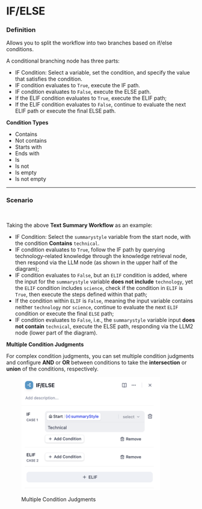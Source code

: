 # IF/ELSE

### Definition

Allows you to split the workflow into two branches based on if/else conditions.

A conditional branching node has three parts:

* IF Condition: Select a variable, set the condition, and specify the value that satisfies the condition.
* IF condition evaluates to `True`, execute the IF path.
* IF condition evaluates to `False`, execute the ELSE path.
* If the ELIF condition evaluates to `True`, execute the ELIF path;
* If the ELIF condition evaluates to `False`, continue to evaluate the next ELIF path or execute the final ELSE path.

**Condition Types**

* Contains
* Not contains
* Starts with
* Ends with
* Is
* Is not
* Is empty
* Is not empty

***

### Scenario

<figure><img src="../../../../img/if-else-elif.png" alt=""><figcaption></figcaption></figure>

Taking the above **Text Summary Workflow** as an example:

* IF Condition: Select the `summarystyle` variable from the start node, with the condition **Contains** `technical`.
* IF condition evaluates to `True`, follow the IF path by querying technology-related knowledge through the knowledge retrieval node, then respond via the LLM node (as shown in the upper half of the diagram);
* IF condition evaluates to `False`, but an `ELIF` condition is added, where the input for the `summarystyle` variable **does not include** `technology`, yet the `ELIF` condition includes `science`, check if the condition in `ELIF` is `True`, then execute the steps defined within that path;
* If the condition within `ELIF` is `False`, meaning the input variable contains neither `technology` nor `science`, continue to evaluate the next `ELIF` condition or execute the final `ELSE` path;
* IF condition evaluates to `False`, i.e., the `summarystyle` variable input **does not contain** `technical`, execute the ELSE path, responding via the LLM2 node (lower part of the diagram).

**Multiple Condition Judgments**

For complex condition judgments, you can set multiple condition judgments and configure **AND** or **OR** between conditions to take the **intersection** or **union** of the conditions, respectively.

<figure><img src="../../../../img/multiple-judgement.png" alt="" width="369"><figcaption><p>Multiple Condition Judgments</p></figcaption></figure>
